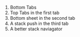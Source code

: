 1. Bottom Tabs
2. Top Tabs in the first tab
3. Bottom sheet in the second tab
4. A stack push in the third tab
5. A better stack naviagator